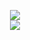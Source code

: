 <p align="center">
   <a href="https://komarev.com/ghpvc/?username=ogtime&color=green">
    <img src="https://komarev.com/ghpvc/?username=ogtime&color=green">
  </a>
    <br/>
  <a href="https://github-readme-stats.vercel.app/api?username=OGTime&count_private=true&theme=radical&show_icons=true">
    <img src="https://github-readme-stats.vercel.app/api?username=OGTime&count_private=true&theme=radical&show_icons=true">
  </a>
</p>
